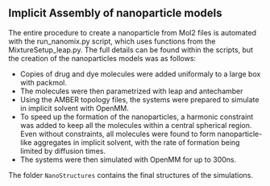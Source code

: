 ## Implicit Assembly of nanoparticle models

The entire procedure to create a nanoparticle from Mol2 files is automated with the run_nanomix.py script, which uses functions from the MixtureSetup_leap.py. The full details can be found within the scripts, but the creation of the nanoparticles models was as follows:
* Copies of drug and dye molecules were added uniformaly to a large box with packmol.
* The molecules were then parametrized with leap and antechamber
* Using the AMBER topology files, the systems were prepared to simulate in implicit solvent with OpenMM.
* To speed up the formation of the nanoparticles, a harmonic constraint was added to keep all the molecules within a central spherical region. Even without constraints, all molecules were found to form nanoparticle-like aggregates in implicit solvent, with the rate of formation being limited by diffusion times.
* The systems were then simulated with OpenMM for up to 300ns.

The folder `NanoStructures` contains the final structures of the simulations.
